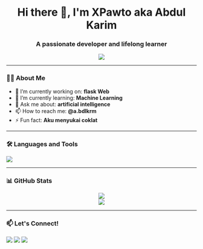 <h1 align="center">Hi there 👋, I'm XPawto aka  Abdul Karim</h1>
<h3 align="center">A passionate developer and lifelong learner</h3>

<p align="center">
  <img src="https://readme-typing-svg.demolab.com?font=Fira+Code&size=20&duration=3000&pause=1000&color=58A6FF&center=true&vCenter=true&width=435&lines=I+love+clean+code.;I+build+cool+things.;Always+learning+new+stuff.">
</p>

---

### 👨‍💻 About Me

- 🔭 I’m currently working on: **flask Web**
- 🌱 I’m currently learning: **Machine Learning**
- 💬 Ask me about: **artificial intelligence**
- 📫 How to reach me: **@a.bdlkrm**
- ⚡ Fun fact: **Aku menyukai coklat**

---

### 🛠️ Languages and Tools

<p align="left">
  <img src="https://skillicons.dev/icons?i=js,ts,react,next,nodejs,python,cpp,java,tailwind,prisma,mysql,mongodb,figma,vscode,git,github" />
</p>

---

### 📊 GitHub Stats

<p align="center">
  <img src="https://github-readme-stats.vercel.app/api?username=XXPPawto&show_icons=true&theme=radical&count_private=true" />
  <br/>
  <img src="https://github-readme-streak-stats.herokuapp.com/?user=XXPPawto&theme=radical" />
</p>

---

### 📫 Let's Connect!

<p align="left">
  <a href="https://linkedin.com/in/yourlinkedin" target="blank"><img align="center" src="https://skillicons.dev/icons?i=linkedin" /></a>
  <a href="https://twitter.com/yourtwitter" target="blank"><img align="center" src="https://skillicons.dev/icons?i=twitter" /></a>
  <a href="mailto:youremail@example.com"><img align="center" src="https://skillicons.dev/icons?i=gmail" /></a>
</p>
